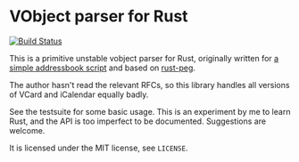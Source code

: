 # VObject parser for Rust

[![Build Status](https://travis-ci.org/untitaker/rust-vobject.svg?branch=master)](https://travis-ci.org/untitaker/rust-vobject)

This is a primitive unstable vobject parser for Rust, originally written for [a
simple addressbook script](https://github.com/untitaker/mates.rs) and based on
[rust-peg](https://github.com/kevinmehall/rust-peg).

The author hasn't read the relevant RFCs, so this library handles all versions
of VCard and iCalendar equally badly.

See the testsuite for some basic usage. This is an experiment by me to learn
Rust, and the API is too imperfect to be documented. Suggestions are welcome.

It is licensed under the MIT license, see `LICENSE`.
